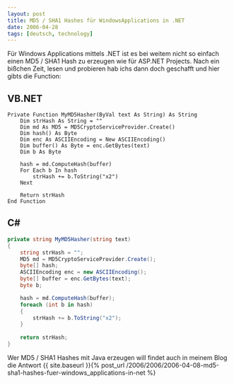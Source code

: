 ```yaml
---
layout: post
title: MD5 / SHA1 Hashes für WindowsApplications in .NET
date: 2006-04-28
tags: [deutsch, technology]
---
```


Für Windows Applications mittels .NET ist es bei weitem nicht so einfach einen MD5 / SHA1 Hash zu erzeugen wie für ASP.NET Projects. Nach ein bißchen Zeit, lesen und probieren hab ichs dann doch geschafft und hier gibts die Function:

## VB.NET

```VB.net
Private Function MyMD5Hasher(ByVal text As String) As String
 	Dim strHash As String = ""
   	Dim md As MD5 = MD5CryptoServiceProvider.Create()
   	Dim hash() As Byte
   	Dim enc As ASCIIEncoding = New ASCIIEncoding()
   	Dim buffer() As Byte = enc.GetBytes(text)
   	Dim b As Byte

   	hash = md.ComputeHash(buffer)
   	For Each b In hash
   		strHash += b.ToString("x2")
   	Next

   	Return strHash
End Function
```

## C\#

```C#
private string MyMD5Hasher(string text)
{
   	string strHash = "";
   	MD5 md = MD5CryptoServiceProvider.Create();
   	byte[] hash;
   	ASCIIEncoding enc = new ASCIIEncoding();
   	byte[] buffer = enc.GetBytes(text);
   	byte b;

   	hash = md.ComputeHash(buffer);
   	foreach (int b in hash)
    {
   		strHash += b.ToString("x2");
   	}
    
    return strHash;
}
```

Wer MD5 / SHA1 Hashes mit Java erzeugen will findet auch in meinem Blog die Antwort {{ site.baseurl }}{% post_url /2006/2006/2006-04-08-md5-sha1-hashes-fuer-windows_applications-in-net %}